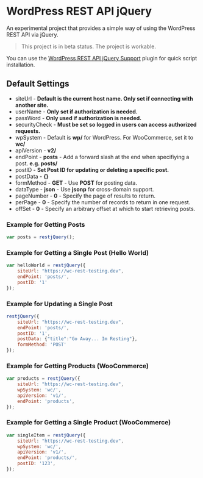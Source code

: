 # WordPress REST API jQuery

An experimental project that provides a simple way of using the WordPress REST API via jQuery.

> This project is in beta status. The project is workable.

You can use the [WordPress REST API jQuery Support](https://github.com/seb86/WordPress-REST-API-jQuery-Support) plugin for quick script installation.

## Default Settings

* siteUrl - **Default is the current host name. Only set if connecting with another site.**
* userName - **Only set if authorization is needed.**
* passWord - **Only used if authorization is needed.**
* securityCheck - **Must be set so logged in users can access authorized requests.**
* wpSystem - Default is **wp/** for WordPress. For WooCommerce, set it to **wc/**
* apiVersion - **v2/**
* endPoint - **posts** - Add a forward slash at the end when specifiying a post. **e.g. posts/**
* postID - **Set Post ID for updating or deleting a specific post.**
* postData - **{}**
* formMethod - **GET** - Use **POST** for posting data.
* dataType - **json** - Use **jsonp** for cross-domain support.
* pageNumber - **0** - Specify the page of results to return.
* perPage - **0** - Specify the number of records to return in one request.
* offSet - **0** - Specify an arbitrary offset at which to start retrieving posts.


### Example for Getting Posts
```JavaScript
var posts = restjQuery();
```

### Example for Getting a Single Post (Hello World)
```JavaScript
var helloWorld = restjQuery({
	siteUrl: "https://wc-rest-testing.dev",
	endPoint: 'posts/',
	postID: '1'
});
```

### Example for Updating a Single Post
```JavaScript
restjQuery({
	siteUrl: "https://wc-rest-testing.dev",
	endPoint: 'posts/',
	postID: '1',
	postData: {"title":"Go Away... Im Resting"},
	formMethod: 'POST'
});
```

### Example for Getting Products (WooCommerce)
```JavaScript
var products = restjQuery({
	siteUrl: "https://wc-rest-testing.dev",
	wpSystem: 'wc/',
	apiVersion: 'v1/',
	endPoint: 'products',
});
```

### Example for Getting a Single Product (WooCommerce)
```JavaScript
var singleItem = restjQuery({
	siteUrl: "https://wc-rest-testing.dev",
	wpSystem: 'wc/',
	apiVersion: 'v1/',
	endPoint: 'products/',
	postID: '123',
});
```
